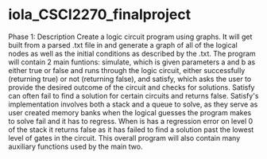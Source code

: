 # iola_CSCI2270_finalproject

Phase 1: Description
Create a logic circuit program using graphs. It will get built from a parsed .txt file in and generate a graph of all of the logical nodes as well as the initial
conditions as described by the .txt. The program will contain 2 main funtions: simulate, which is given parameters a and b as either true or false and runs through
the logic circuit, either successfully (returning true) or not (returning false), and satisfy, which asks the user to provide the desired outcome of the circuit and
checks for solutions. Satisfy can often fail to find a solution for certain circuits and returns false. Satisfy's implementation involves both a stack and a queue
to solve, as they serve as user created memory banks when the logical guesses the program makes to solve fail and it has to regress. When is has a regression error
on level 0 of the stack it returns false as it has failed to find a solution past the lowest level of gates in the circuit. This overall program will also contain
many auxiliary functions used by the main two.
